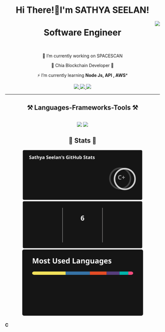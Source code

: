 <h1 align="center">
    Hi There!👋I'm SATHYA SEELAN!
   </h1>
<img align="right" src="https://visitor-badge.laobi.icu/badge?page_id=SathyaSeelanG.SathyaSeelanG" />

<h1 align="center">Software Engineer </h1>


<br/>

<div align="center">

 🔭 I’m currently working on SPACESCAN 
 
 🍃 Chia Blockchain Developer 🍃

⚡ I’m currently learning **Node Js, API , AWS***

 </div>
 
<div align="center"> 
  <a href="mailto:sathyaseelangunasekar@gmail.com">
    <img src="https://img.shields.io/badge/Gmail-333333?style=for-the-badge&logo=gmail&logoColor=red" />
  </a>
  <a href="https://www.linkedin.com/in/sathya-seelan-gunasekar/" target="_blank">
    <img src="https://img.shields.io/badge/LinkedIn-0077B5?style=for-the-badge&logo=linkedin&logoColor=white" target="_blank" />
  </a>
  <a href="https://sathyaseelang.github.io/Portfolio/" target="_blank">
     <img src="https://img.shields.io/badge/Portfolio-FF5722?style=for-the-badge&logo=todoist&logoColor=white" target="_blank" /> <!-- sqlite, safari, google-chrome are other good icon options -->
  </a>
</div>

 <hr/>
 
<h2 align="center">⚒️ Languages-Frameworks-Tools ⚒️</h2>
<br/>
<div align="center">
    <img src="https://skillicons.dev/icons?i=react,html,css,vscode,github,figma,git" />
    <img src="https://skillicons.dev/icons?i=nodejs,python,javascript,c,java,nextjs,mysql" /><br>
</div>

<h2 align="center"> 🤖 Stats 🤖</h2>
<div align=center>
  <img width=390   src="https://raw.githubusercontent.com/SathyaSeelanG/SathyaSeelanG/d6d1083621ed748e33f30bf55b3cc2dd78505d76/Files/stats1.svg" alt="streak stats"/>
  <img width=390  src="https://raw.githubusercontent.com/SathyaSeelanG/SathyaSeelanG/d6d1083621ed748e33f30bf55b3cc2dd78505d76/Files/stats2.svg"  alt="readme stats" />
  <br/>
  <img width=395 align="center" src="https://raw.githubusercontent.com/SathyaSeelanG/SathyaSeelanG/d6d1083621ed748e33f30bf55b3cc2dd78505d76/Files/stats3.svg" alt="top langs" />
</div>

<h4>C</h4>
